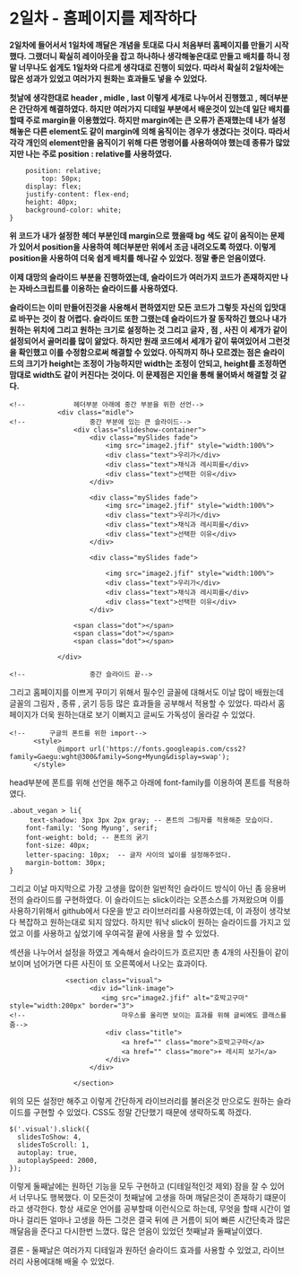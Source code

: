 # 2일차 - 홈페이지를 제작하다

**2일차에 들어서서 1일차에 깨달은 개념을 토대로 다시 처음부터 홈페이지를 만들기 시작했다. 
그랬더니 확실히 레이아웃을 잡고 하나하나 생각해놓은대로 만들고 배치를 하니 정말 너무나도 쉽게도 1일차와 다르게
생각대로 진행이 되었다. 따라서 확실히 2일차에는 많은 성과가 있었고 여러가지 원화는 효과들도 넣을 수 있었다.**

**첫날에 생각한대로 header , midle , last 이렇게 세개로 나누어서 진행했고 , 헤더부분은 간단하게 해결하였다.
하지만 여러가지 디테일 부분에서 배운것이 있는데 일단 배치를할때 주로 margin을 이용했었다. 하지만 margin에는 큰 오류가 존재했는데
내가 설정해놓은 다른 element도 같이 margin에 의해 움직이는 경우가 생겼다는 것이다. 따라서 각각 개인의 element만을 움직이기 위해
다른 명령어를 사용하여야 했는데 종류가 많았지만 나는 주로 position : relative를 사용하였다.**

```.header{
    position: relative;
        top: 50px;
    display: flex;
    justify-content: flex-end;
    height: 40px;
    background-color: white;
}

```


**위 코드가 내가 설정한 헤더 부분인데 margin으로 했을때 bg 색도 같이 움직이는 문제가 있어서 position을 사용하여 헤더부분만 위에서 조금 내려오도록 하였다.
이렇게 position을 사용하여 더욱 쉽게 배치를 해나갈 수 있었다. 정말 좋은 얻음이였다.**


**이제 대망의 슬라이드 부분을 진행하였는데, 슬라이드가 여러가지 코드가 존재하지만 나는 자바스크립트를 이용하는 슬라이드를 사용하였다.**

**슬라이드는 이미 만들어진것을 사용해서 편하였지만 모든 코드가 그렇듯 자신의 입맛대로 바꾸는 것이 참 어렵다. 
슬라이드 또한 그랬는데 슬라이드가 잘 동작하긴 했으나 내가 원하는 위치에 그리고 원하는 크기로 설정하는 것 그리고 
글자 , 점 , 사진 이 세개가 같이 설정되어서 골머리를 많이 앓았다. 하지만 원래 코드에서 세개가 같이 묶여있어서 그런것을 확인했고
이를 수정함으로써 해결할 수 있었다. 아직까지 하나 모르겠는 점은 슬라이드의 크기가 height는 조정이 가능하지만 width는 조정이 안되고, height를 조정하면 맘대로 width도 같이 커진다는 것이다.
이 문제점은 지인을 통해 물어봐서 해결할 것 같다.**


```
<!--            헤더부분 아래에 중간 부분을 위한 선언-->
            <div class="midle">
<!--                중간 부분에 있는 큰 슬라이드-->
                <div class="slideshow-container">
                    <div class="mySlides fade">
                        <img src="image2.jfif" style="width:100%">
                        <div class="text">우리가</div>
                        <div class="text">채식과 레시피를</div>
                        <div class="text">선택한 이유</div>
                    </div>

                    <div class="mySlides fade">
                        <img src="image2.jfif" style="width:100%">
                        <div class="text">우리가</div>
                        <div class="text">채식과 레시피를</div>
                        <div class="text">선택한 이유</div>
                    </div>
                    
                    <div class="mySlides fade">

                        <img src="image2.jfif" style="width:100%">
                        <div class="text">우리가</div>
                        <div class="text">채식과 레시피를</div>
                        <div class="text">선택한 이유</div>
                    </div>
                    
                <span class="dot"></span> 
                <span class="dot"></span> 
                <span class="dot"></span> 
                    
            </div>
                
<!--                중간 슬라이드 끝-->
```

그리고 홈페이지를 이쁘게 꾸미기 위해서 필수인 글꼴에 대해서도 이날 많이 배웠는데 글꼴의 그림자 , 종류 , 굵기 등등 많은 효과들을 공부해서 적용할 수 있었다.
따라서 홈페이지가 더욱 원하는대로 보기 이뻐지고 글씨도 가독성이 올라갈 수 있었다.

```
<!--      구글의 폰트를 위한 import-->
      <style>
            @import url('https://fonts.googleapis.com/css2?family=Gaegu:wght@300&family=Song+Myung&display=swap');
      </style>
 ```
 
head부분에 폰트를 위해 선언을 해주고 아래에 font-family를 이용하여 폰트를 적용하였다.

```
.about_vegan > li{
     text-shadow: 3px 3px 2px gray; -- 폰트의 그림자를 적용해준 모습이다. 
    font-family: 'Song Myung', serif;   
    font-weight: bold; -- 폰트의 굵기
    font-size: 40px;
    letter-spacing: 10px;  -- 글자 사이의 넓이를 설정해주었다.
    margin-bottom: 30px;
}
```

그리고 이날 마지막으로 가장 고생을 많이한 일반적인 슬라이드 방식이 아닌 좀 응용버전의 슬라이드를 구현하였다.
이 슬라이드는 slick이라는 오픈소스를 가져왔으며 이를 사용하기위해서 github에서 다운을 받고 라이브러리를 사용하였는데, 이 과정이 생각보다 복잡하고 원하는대로 되지 않았다.
하지만 워낙 slick이 원하는 슬라이드를 가지고 있었고 이를 사용하고 싶었기에 우여곡절 끝에 사용을 할 수 있었다.

섹션을 나누어서 설정을 하였고 계속해서 슬라이드가 흐르지만 총 4개의 사진들이 같이 보이며 넘어가면 다른 사진이 또 오른쪽에서 나오는 효과이다.

```
              <section class="visual">
                    <div id="link-image">
                       <img src="image2.jfif" alt="호박고구마" style="width:200px" border="3">
<!--                        마우스를 올리면 보이는 효과를 위해 글씨에도 클래스를 줌-->
                        <div class="title">
                            <a href="" class="more">호박고구마</a>
                            <a href="" class="more">+ 레시피 보기</a>
                        </div>
                    </div>
              
                </section>

```

위의 모든 설정만 해주고 이렇게 간단하게 라이브러리를 불러온것 만으로도 원하는 슬라이드를 구현할 수 있었다.
CSS도 정말 간단했기 때문에 생략하도록 하겠다.

```
$('.visual').slick({
  slidesToShow: 4,
  slidesToScroll: 1,
  autoplay: true,
  autoplaySpeed: 2000,
});
```

이렇게 둘째날에는 원하던 기능을 모두 구현하고 (디테일적인것 제외) 잠을 잘 수 있어서 너무나도 행복했다.
이 모든것이 첫째날에 고생을 하며 깨달은것이 존재하기 떄문이라고 생각한다. 항상 새로운 언어를 공부할때 이런식으로 하는데, 무엇을 할때 시간이 얼마나 걸리든 얼마나 고생을 하든
그것은 결국 뒤에 큰 거름이 되어 빠른 시간단축과 많은 깨달음을 준다고 다시한번 느꼈다. 많은 얻음이 있었던 첫째날과 둘째날이였다.

결론 - 둘째날은 여러가지 디테일과 원하던 슬라이드 효과를 사용할 수 있었고, 라이브러리 사용에대해 배울 수 있었다.




